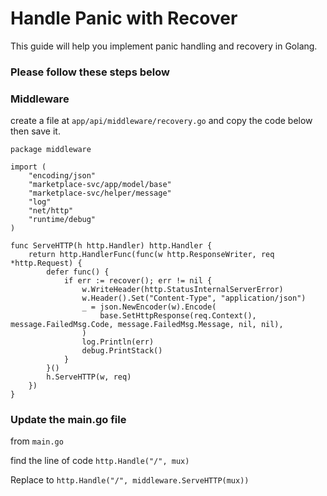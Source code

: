 # Handle Panic with Recover

This guide will help you implement panic handling and recovery in Golang.

### Please follow these steps below

###  Middleware

create a file at `app/api/middleware/recovery.go`  and copy the code below then save it.

```golang
package middleware

import (
	"encoding/json"
	"marketplace-svc/app/model/base"
	"marketplace-svc/helper/message"
	"log"
	"net/http"
	"runtime/debug"
)

func ServeHTTP(h http.Handler) http.Handler {
	return http.HandlerFunc(func(w http.ResponseWriter, req *http.Request) {
		defer func() {
			if err := recover(); err != nil {
				w.WriteHeader(http.StatusInternalServerError)
				w.Header().Set("Content-Type", "application/json")
				_ = json.NewEncoder(w).Encode(
					base.SetHttpResponse(req.Context(), message.FailedMsg.Code, message.FailedMsg.Message, nil, nil),
				)
				log.Println(err)
				debug.PrintStack()
			}
		}()
		h.ServeHTTP(w, req)
	})
}
```

### Update the main.go file

from `main.go`

find the line of code `http.Handle("/", mux)`

Replace to `http.Handle("/", middleware.ServeHTTP(mux))`

